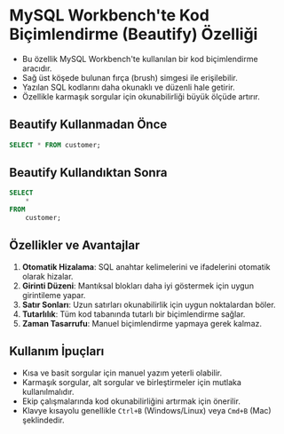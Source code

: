 # MySQL Workbench'te Kod Biçimlendirme (Beautify) Özelliği

- Bu özellik MySQL Workbench'te kullanılan bir kod biçimlendirme aracıdır.
- Sağ üst köşede bulunan fırça (brush) simgesi ile erişilebilir.
- Yazılan SQL kodlarını daha okunaklı ve düzenli hale getirir.
- Özellikle karmaşık sorgular için okunabilirliği büyük ölçüde artırır.

## Beautify Kullanmadan Önce

```sql
SELECT * FROM customer;
```

## Beautify Kullandıktan Sonra

```sql
SELECT
    *
FROM
    customer;
```

## Özellikler ve Avantajlar

1. **Otomatik Hizalama**: SQL anahtar kelimelerini ve ifadelerini otomatik olarak hizalar.
2. **Girinti Düzeni**: Mantıksal blokları daha iyi göstermek için uygun girintileme yapar.
3. **Satır Sonları**: Uzun satırları okunabilirlik için uygun noktalardan böler.
4. **Tutarlılık**: Tüm kod tabanında tutarlı bir biçimlendirme sağlar.
5. **Zaman Tasarrufu**: Manuel biçimlendirme yapmaya gerek kalmaz.

## Kullanım İpuçları

- Kısa ve basit sorgular için manuel yazım yeterli olabilir.
- Karmaşık sorgular, alt sorgular ve birleştirmeler için mutlaka kullanılmalıdır.
- Ekip çalışmalarında kod okunabilirliğini artırmak için önerilir.
- Klavye kısayolu genellikle `Ctrl+B` (Windows/Linux) veya `Cmd+B` (Mac) şeklindedir.

